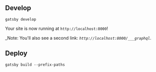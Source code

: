 ## Develop

```
gatsby develop
```

Your site is now running at `http://localhost:8000`!

_Note: You'll also see a second link: _`http://localhost:8000/___graphql`_.

## Deploy

`gatsby build --prefix-paths`
